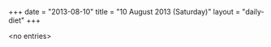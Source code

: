 +++
date = "2013-08-10"
title = "10 August 2013 (Saturday)"
layout = "daily-diet"
+++

\<no entries\>